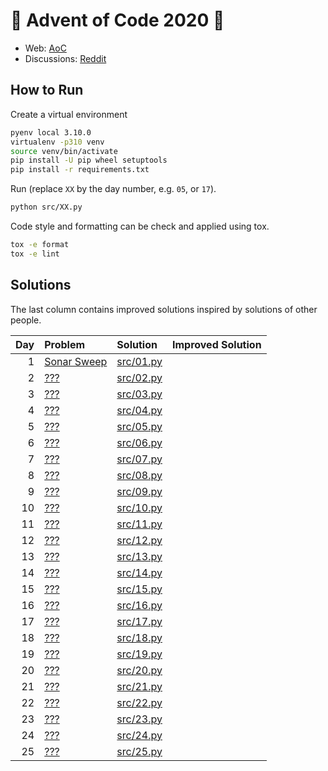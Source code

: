 # :christmas_tree: Advent of Code 2020 :christmas_tree:

- Web: [AoC](https://adventofcode.com/2021)
- Discussions: [Reddit](https://www.reddit.com/r/adventofcode)

## How to Run
Create a virtual environment
```bash
pyenv local 3.10.0
virtualenv -p310 venv
source venv/bin/activate
pip install -U pip wheel setuptools
pip install -r requirements.txt
```

Run (replace `XX` by the day number, e.g. `05`, or `17`).
```bash
python src/XX.py
```

Code style and formatting can be check and applied using tox.
```bash
tox -e format
tox -e lint
```

## Solutions
The last column contains improved solutions inspired by solutions of other people.

| Day | Problem | Solution | Improved Solution |
|----:|:--------|:---------|:------------------|
|   1 | [Sonar Sweep](https://adventofcode.com/2021/day/1) | [src/01.py](src/01.py) |  |
|   2 | [???](https://adventofcode.com/2021/day/2) | [src/02.py](src/02.py) |  |
|   3 | [???](https://adventofcode.com/2021/day/3) | [src/03.py](src/03.py) |  |
|   4 | [???](https://adventofcode.com/2021/day/4) | [src/04.py](src/04.py) |  |
|   5 | [???](https://adventofcode.com/2021/day/5) | [src/05.py](src/05.py) |  |
|   6 | [???](https://adventofcode.com/2021/day/6) | [src/06.py](src/06.py) |  |
|   7 | [???](https://adventofcode.com/2021/day/7) | [src/07.py](src/07.py) |  |
|   8 | [???](https://adventofcode.com/2021/day/8) | [src/08.py](src/08.py) |  |
|   9 | [???](https://adventofcode.com/2021/day/9) | [src/09.py](src/09.py) |  |
|  10 | [???](https://adventofcode.com/2021/day/10) | [src/10.py](src/10.py) |  |
|  11 | [???](https://adventofcode.com/2021/day/11) | [src/11.py](src/11.py) |  |
|  12 | [???](https://adventofcode.com/2021/day/12) | [src/12.py](src/12.py) |  |
|  13 | [???](https://adventofcode.com/2021/day/13) | [src/13.py](src/13.py) |  |
|  14 | [???](https://adventofcode.com/2021/day/14) | [src/14.py](src/14.py) |  |
|  15 | [???](https://adventofcode.com/2021/day/15) | [src/15.py](src/15.py) |  |
|  16 | [???](https://adventofcode.com/2021/day/16) | [src/16.py](src/16.py) |  |
|  17 | [???](https://adventofcode.com/2021/day/17) | [src/17.py](src/17.py) |  |
|  18 | [???](https://adventofcode.com/2021/day/18) | [src/18.py](src/18.py) |  |
|  19 | [???](https://adventofcode.com/2021/day/19) | [src/19.py](src/19.py) |  |
|  20 | [???](https://adventofcode.com/2021/day/20) | [src/20.py](src/20.py) |  |
|  21 | [???](https://adventofcode.com/2021/day/21) | [src/21.py](src/21.py) |  |
|  22 | [???](https://adventofcode.com/2021/day/22) | [src/22.py](src/22.py) |  |
|  23 | [???](https://adventofcode.com/2021/day/23) | [src/23.py](src/23.py) |  |
|  24 | [???](https://adventofcode.com/2021/day/24) | [src/24.py](src/24.py) |  |
|  25 | [???](https://adventofcode.com/2021/day/25) | [src/25.py](src/25.py) |  |



